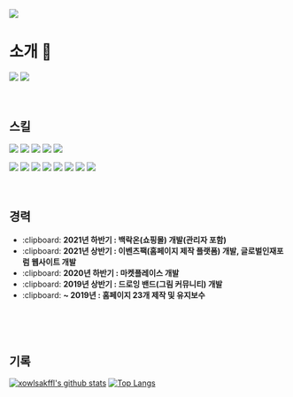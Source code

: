 <img src="https://capsule-render.vercel.app/api?type=Soft&color=FFCD00&height=200&section=header&text=Ams Github&fontSize=90&FontColor=032539" />

# 소개 👋
<img src="https://img.shields.io/badge/ms1114@kakao.com-FFCD00?style=flat-square&logo=Kakao&logoColor=white"/> <img src="https://img.shields.io/badge/xowls5808@gmail.com-EA4335?style=flat-square&logo=Gmail&logoColor=white"/> 
<br>
<br>
<br>

## 스킬
<img src="https://img.shields.io/badge/HTML5-E34F26?style=flat-square&logo=HTML5&logoColor=white"/> <img src="https://img.shields.io/badge/CSS3-1572B6?style=flat-square&logo=CSS3&logoColor=white"/> <img src="https://img.shields.io/badge/Sass-CC6699?style=flat-square&logo=Sass&logoColor=white"/> <img src="https://img.shields.io/badge/JavaScript-F7DF1E?style=flat-square&logo=JavaScript&logoColor=white"/> <img src="https://img.shields.io/badge/jQuery-0769AD?style=flat-square&logo=jQuery&logoColor=white"/> 

<img src="https://img.shields.io/badge/PHP-777BB4?style=flat-square&logo=PHP&logoColor=white"/> <img src="https://img.shields.io/badge/Laravel-FF2D20?style=flat-square&logo=Laravel&logoColor=white"/> <img src="https://img.shields.io/badge/MySQL-4479A1?style=flat-square&logo=MySQL&logoColor=white"/> <img src="https://img.shields.io/badge/PostgreSQL-4169E1?style=flat-square&logo=PostgreSQL&logoColor=white"/> <img src="https://img.shields.io/badge/Apache-D22128?style=flat-square&logo=Apache&logoColor=white"/> <img src="https://img.shields.io/badge/NGINX-009639?style=flat-square&logo=NGINX&logoColor=white"/> <img src="https://img.shields.io/badge/Linux-FCC624?style=flat-square&logo=Linux&logoColor=white"/> <img src="https://img.shields.io/badge/AWS-232F3E?style=flat-square&logo=Amazon AWS&logoColor=white"/> 
<br>
<br>
<br>

## 경력
<ul>
  <li>:clipboard: <b>2021년 하반기 : 백락온(쇼핑몰) 개발(관리자 포함)</b></li>
  <li>:clipboard: <b>2021년 상반기 : 이벤츠팩(홈페이지 제작 플랫폼) 개발, 글로벌인재포럼 웹사이트 개발</b></li>
  <li>:clipboard: <b>2020년 하반기 : 마켓플레이스 개발</b></li>
   <li>:clipboard: <b>2019년 상반기 : 드로잉 밴드(그림 커뮤니티) 개발</b></li>
  <li>:clipboard: <b> ~ 2019년 : 홈페이지 23개 제작 및 유지보수</b></li>
</ul>
<br>
<br>
<br>

## 기록
[![xowlsakffl's github stats](https://github-readme-stats.vercel.app/api?username=xowlsakffl)](https://github.com/xowlsakffl) [![Top Langs](https://github-readme-stats.vercel.app/api/top-langs/?username=xowlsakffl&layout=compact)](https://github.com/xowlsakffl/github-readme-stats)

<!--
**xowlsakffl/xowlsakffl** is a ✨ _special_ ✨ repository because its `README.md` (this file) appears on your GitHub profile.

Here are some ideas to get you started:

- 🔭 I’m currently working on ...
- 🌱 I’m currently learning ...
- 👯 I’m looking to collaborate on ...
- 🤔 I’m looking for help with ...
- 💬 Ask me about ...
- 📫 How to reach me: ...
- 😄 Pronouns: ...
- ⚡ Fun fact: ...
-->

